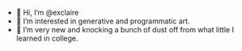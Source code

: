 - 👋 Hi, I’m @exclaire
- 👀 I’m interested in generative and programmatic art.
- 🌱 I’m very new and knocking a bunch of dust off from what little I learned in college. 

<!---
exclaire/exclaire is a ✨ special ✨ repository because its `README.md` (this file) appears on your GitHub profile.
You can click the Preview link to take a look at your changes.
--->
